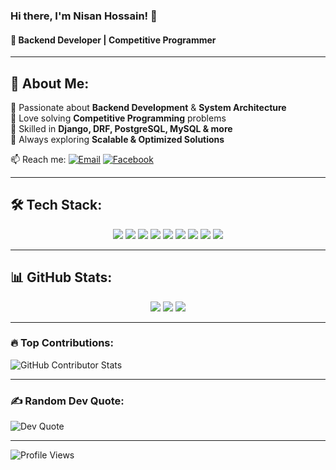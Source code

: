 ### Hi there, I'm **Nisan Hossain**! 👋
#### 🔹 Backend Developer | Competitive Programmer  

---

## 🚀 About Me:
🔹 Passionate about **Backend Development** & **System Architecture**  
🔹 Love solving **Competitive Programming** problems  
🔹 Skilled in **Django, DRF, PostgreSQL, MySQL & more**  
🔹 Always exploring **Scalable & Optimized Solutions**  

📫 Reach me: [![Email](https://img.shields.io/badge/Email-D14836?logo=gmail&logoColor=white)](mailto:nisanhossain76@gmail.com) [![Facebook](https://img.shields.io/badge/Facebook-%231877F2.svg?logo=Facebook&logoColor=white)](https://facebook.com/nisan.al.rafi)

---

## 🛠 Tech Stack:
<div align="center">
  <img src="https://img.shields.io/badge/c-%2300599C.svg?style=for-the-badge&logo=c&logoColor=white" />
  <img src="https://img.shields.io/badge/c++-%2300599C.svg?style=for-the-badge&logo=c%2B%2B&logoColor=white" />
  <img src="https://img.shields.io/badge/python-3670A0?style=for-the-badge&logo=python&logoColor=ffdd54" />
  <img src="https://img.shields.io/badge/django-%23092E20.svg?style=for-the-badge&logo=django&logoColor=white" />
  <img src="https://img.shields.io/badge/postgres-%23316192.svg?style=for-the-badge&logo=postgresql&logoColor=white" />
  <img src="https://img.shields.io/badge/mysql-4479A1.svg?style=for-the-badge&logo=mysql&logoColor=white" />
  <img src="https://img.shields.io/badge/javascript-%23323330.svg?style=for-the-badge&logo=javascript&logoColor=%23F7DF1E" />
  <img src="https://img.shields.io/badge/react-%2320232a.svg?style=for-the-badge&logo=react&logoColor=%2361DAFB" />
  <img src="https://img.shields.io/badge/vercel-%23000000.svg?style=for-the-badge&logo=vercel&logoColor=white" />
</div>

---

## 📊 GitHub Stats:
<div align="center">
  <img src="https://github-readme-stats.vercel.app/api?username=nisan244&theme=one_dark_pro&hide_border=false&include_all_commits=false&count_private=false" />
  <img src="https://nirzak-streak-stats.vercel.app/?user=nisan244&theme=one_dark_pro&hide_border=false" />
  <img src="https://github-readme-stats.vercel.app/api/top-langs/?username=nisan244&theme=one_dark_pro&hide_border=false&include_all_commits=false&count_private=false&layout=compact" />
</div>

---

### 🔥 Top Contributions:
![GitHub Contributor Stats](https://github-contributor-stats.vercel.app/api?username=nisan244&limit=5&theme=radical&combine_all_yearly_contributions=true)

---

### ✍️ Random Dev Quote:
![Dev Quote](https://quotes-github-readme.vercel.app/api?type=horizontal&theme=radical)

---

![Profile Views](https://visitcount.itsvg.in/api?id=nisan244&icon=2&color=0)
